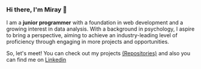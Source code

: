 ### Hi there, I'm Miray 👋

I am a **junior programmer** with a foundation in web development and a growing interest in data analysis. With a background in psychology, I aspire to bring a perspective, aiming to achieve an industry-leading level of proficiency through engaging in more projects and opportunities.
<br/>

So, let's meet!
You can check out my projects [(Repositories)](https://github.com/miraybuy?tab=repositories) and also you can find me on [Linkedin](https://www.linkedin.com/in/miray-buyukkaray/)


<!--
**miraybuy/miraybuy** is a ✨ _special_ ✨ repository because its `README.md` (this file) appears on your GitHub profile.



